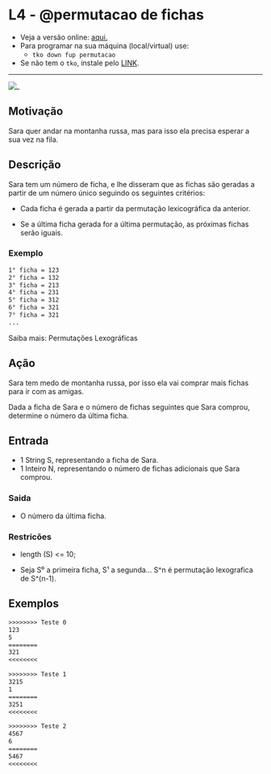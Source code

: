 # L4 - @permutacao de fichas

- Veja a versão online: [aqui.](https://github.com/qxcodefup/arcade/blob/master/base/permutacao/Readme.md)
- Para programar na sua máquina (local/virtual) use:
  - `tko down fup permutacao`
- Se não tem o `tko`, instale pelo [LINK](https://github.com/senapk/tko#tko).

---

![_](https://raw.githubusercontent.com/qxcodefup/arcade/master/base/permutacao/cover.jpg)

## Motivação

Sara quer andar na montanha russa, mas para isso ela precisa esperar a sua vez na fila.

## Descrição

Sara tem um número de ficha, e lhe disseram que as fichas são geradas a partir de um número único seguindo os seguintes critérios:

- Cada ficha é gerada a partir da permutação lexicográfica da anterior.

- Se a última ficha gerada for a última permutação, as próximas fichas serão iguais.

### Exemplo

```txt
1° ficha = 123
2° ficha = 132
3° ficha = 213
4° ficha = 231
5° ficha = 312
6° ficha = 321
7° ficha = 321
...
```

Saiba mais: Permutações Lexográficas

## Ação

Sara tem medo de montanha russa, por isso ela vai comprar mais fichas para ir com as amigas.

Dada a ficha de Sara e o número de fichas seguintes que Sara comprou, determine o número da última ficha.

## Entrada

- 1 String S, representando a ficha de Sara.
- 1 Inteiro N, representando o número de fichas adicionais que Sara comprou.

### Saida

- O número da última ficha.

### Restricões

- length (S) <= 10;

- Seja S⁰ a primeira ficha, S¹ a segunda... S^n é permutação lexografica de S^(n-1).

## Exemplos

``` txt
>>>>>>>> Teste 0
123
5
========
321
<<<<<<<<

>>>>>>>> Teste 1
3215
1
========
3251
<<<<<<<<

>>>>>>>> Teste 2
4567
6
========
5467
<<<<<<<<
```
